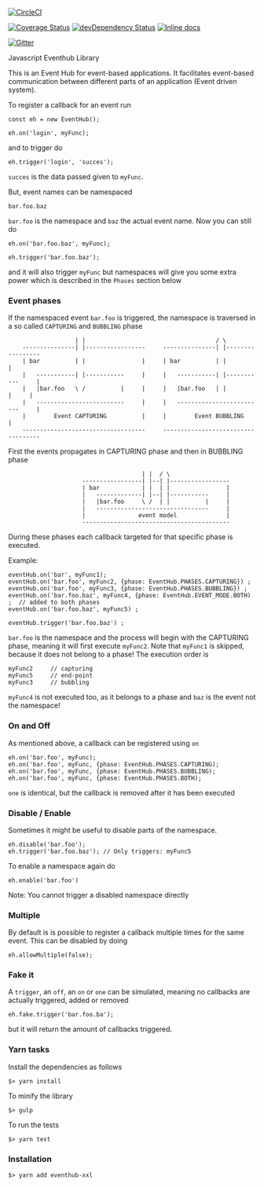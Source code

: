 [![CircleCI][circleci-img]][circleci-url]

[![Coverage Status][coveralls-url]][coveralls-image] [![devDependency Status][depstat-dev-image]][depstat-dev-url] [![Inline docs](http://inch-ci.org/github/scaljeri/eventhub-xxl.svg?branch=master)](http://inch-ci.org/github/scaljeri/eventhub-xxl)

[![Gitter](https://badges.gitter.im/Join%20Chat.svg)](https://gitter.im/scaljeri/javascript-eventhub?utm_source=badge&utm_medium=badge&utm_campaign=pr-badge)

Javascript Eventhub Library 

This is an Event Hub for event-based applications. It facilitates event-based communication between different 
parts of an application (Event driven system). 

To register a callback for an event run

    const eh = new EventHub();
    
    eh.on('login', myFunc);
    
and to trigger do

    eh.trigger('login', 'succes');
    
`succes` is the data passed given to `myFunc`. 

But, event names can be namespaced
  
    bar.foo.baz
    
`bar.foo` is the namespace and `baz` the actual event name. Now you can still do

    eh.on('bar.foo.baz', myFunc);
    
    eh.trigger('bar.foo.baz');
    
and it will also trigger `myFunc` but namespaces will give you some extra power which is described in the `Phases` section below
    
### Event phases
If the namespaced event `bar.foo` is triggered, the namespace is traversed in a so called `CAPTURING` and `BUBBLING` phase

                       | |                                     / \
        ---------------| |-----------------     ---------------| |-----------------
        | bar          | |                |     | bar          | |                |
        |   -----------| |-----------     |     |   -----------| |-----------     |
        |   |bar.foo   \ /          |     |     |   |bar.foo   | |          |     |
        |   -------------------------     |     |   -------------------------     |
        |        Event CAPTURING          |     |        Event BUBBLING           |
        -----------------------------------     -----------------------------------
                     
First the events propagates in CAPTURING phase and then in BUBBLING phase
                       
                                          | |  / \
                         -----------------| |--| |-----------------
                         | bar            | |  | |                |
                         |   -------------| |--| |-----------     |
                         |   |bar.foo     \ /  | |          |     |
                         |   --------------------------------     |
                         |               event model              |
                         ------------------------------------------
                      
During these phases each callback targeted for that specific phase is executed.

Example:

    eventHub.on('bar', myFunc1);                                            
    eventHub.on('bar.foo', myFunc2, {phase: EventHub.PHASES.CAPTURING}) ;  
    eventHub.on('bar.foo', myFunc3, {phase: EventHub.PHASES.BUBBLING}) ;  
    eventHub.on('bar.foo.baz', myFunc4, {phase: EventHub.EVENT_MODE.BOTH) ;  // added to both phases
    eventHub.on('bar.foo.baz', myFunc5) ;                                    
    
    eventHub.trigger('bar.foo.baz') ; 
  
`bar.foo` is the namespace and the process will begin with the CAPTURING phase, meaning it will first execute
`myFunc2`. Note that `myFunc1` is skipped, because it does not belong to a phase! The execution order is

    myFunc2     // capturing 
    myFunc5     // end-point
    myFunc3     // bubbling
    
`myFunc4` is not executed too, as it belongs to a phase and `baz` is the event  not the namespace!

### On and Off
As mentioned above, a callback can be registered using `on`

    eh.on('bar.foo', myFunc);
    eh.on('bar.foo', myFunc, {phase: EventHub.PHASES.CAPTURING);
    eh.on('bar.foo', myFunc, {phase: EventHub.PHASES.BUBBLING);
    eh.on('bar.foo', myFunc, {phase: EventHub.PHASES.BOTH);
    
`one` is identical, but the callback is removed after it has been executed

### Disable / Enable
Sometimes it might be useful to disable parts of the namespace. 

    eh.disable('bar.foo');
    eh.trigger('bar.foo.baz'); // Only triggers: myFunc5
    
To enable a namespace again do

    eh.enable('bar.foo')
    
Note: You cannot trigger a disabled namespace directly

### Multiple
By default is is possible to register a callback multiple times for the same event. 
This can be disabled by doing

    eh.allowMultiple(false);

### Fake it
A `trigger`, an `off`, an `on` or `one` can be simulated, meaning no callbacks are actually triggered,
added or removed

    eh.fake.trigger('bar.foo.ba'); 
    
but it will return the amount of callbacks triggered.

### Yarn tasks ###

Install the dependencies as follows

    $> yarn install 

To minify the library

    $> gulp
    
To run the tests

    $> yarn test
    
### Installation ###

    $> yarn add eventhub-xxl

[travis-url]: https://travis-ci.org/scaljeri/eventhub-xxl.png
[travis-image]: https://travis-ci.org/scaljeri/eventhub-xxl

[coveralls-url]: https://coveralls.io/repos/scaljeri/eventhub-xxl/badge.svg
[coveralls-image]: https://coveralls.io/github/scaljeri/eventhub-xxl?branch=master

[depstat-url]: https://david-dm.org/scaljeri/eventhub-xxl
[depstat-image]: https://david-dm.org/scaljeri/eventhub-xxl.svg

[depstat-dev-url]: https://david-dm.org/scaljeri/eventhub-xxl#info=devDependencies
[depstat-dev-image]: https://david-dm.org/scaljeri/eventhub-xxl/dev-status.svg

[circleci-img]: https://circleci.com/gh/scaljeri/eventhub-xxl/tree/master.svg?style=svg
[circleci-url]: https://circleci.com/gh/scaljeri/eventhub-xxl/tree/master
